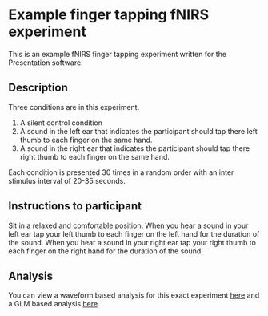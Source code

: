 # Example finger tapping fNIRS experiment

This is an example fNIRS finger tapping experiment written for the Presentation software.


## Description

Three conditions are in this experiment.

1. A silent control condition
2. A sound in the left ear that indicates the participant should tap there left thumb to each finger on the same hand.
3. A sound in the right ear that indicates the participant should tap there right thumb to each finger on the same hand.

Each condition is presented 30 times in a random order with an inter stimulus interval of 20-35 seconds.

## Instructions to participant

Sit in a relaxed and comfortable position. When you hear a sound in your left ear tap your left thumb to each finger on the left hand for the duration of the sound. When you hear a sound in your right ear tap your right thumb to each finger on the right hand for the duration of the sound.


## Analysis

You can view a waveform based analysis for this exact experiment [here](https://mne.tools/dev/auto_tutorials/preprocessing/plot_70_fnirs_processing.html#sphx-glr-auto-tutorials-preprocessing-plot-70-fnirs-processing-py) and a GLM based analysis [here](https://mne.tools/mne-nirs/auto_examples/plot_10_hrf.html#sphx-glr-auto-examples-plot-10-hrf-py).
